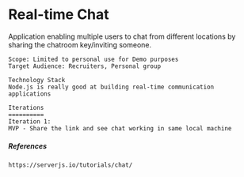 # Real-time Chat

Application enabling multiple users to chat from different locations by sharing the chatroom key/inviting someone.

```
Scope: Limited to personal use for Demo purposes
Target Audience: Recruiters, Personal group

Technology Stack
Node.js is really good at building real-time communication applications

Iterations
==========
Iteration 1:
MVP - Share the link and see chat working in same local machine
```

##### References

```
https://serverjs.io/tutorials/chat/
```



